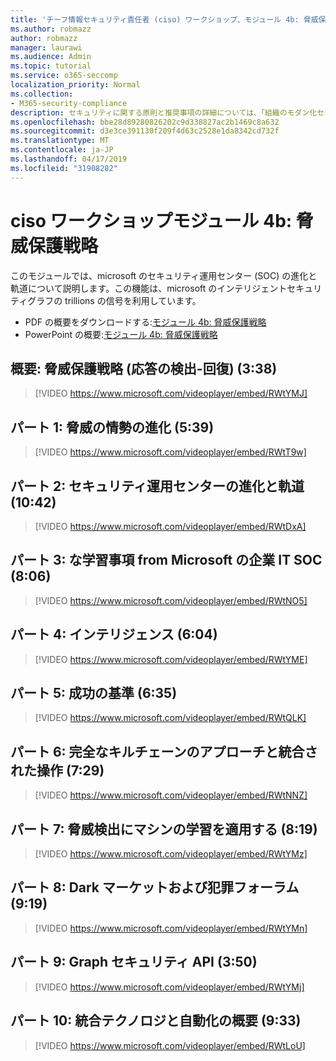 ```yaml
---
title: 'チーフ情報セキュリティ責任者 (ciso) ワークショップ、モジュール 4b: 脅威保護戦略'
ms.author: robmazz
author: robmazz
manager: laurawi
ms.audience: Admin
ms.topic: tutorial
ms.service: o365-seccomp
localization_priority: Normal
ms.collection:
- M365-security-compliance
description: セキュリティに関する原則と推奨事項の詳細については、「組織のモダン化セキュリティ」を参照してください。
ms.openlocfilehash: bbe28d89280826202c9d338827ac2b1469c8a632
ms.sourcegitcommit: d3e3ce391130f209f4d63c2528e1da8342cd732f
ms.translationtype: MT
ms.contentlocale: ja-JP
ms.lasthandoff: 04/17/2019
ms.locfileid: "31908282"
---
```

# <a name="ciso-workshop-module-4b-threat-protection-strategy"></a>ciso ワークショップモジュール 4b: 脅威保護戦略 

このモジュールでは、microsoft のセキュリティ運用センター (SOC) の進化と軌道について説明します。この機能は、microsoft のインテリジェントセキュリティグラフの trillions の信号を利用しています。

- PDF の概要をダウンロードする:[モジュール 4b: 脅威保護戦略](media/ciso-workshop-4b-threat-protection-strategy.pdf)
- PowerPoint の概要:[モジュール 4b: 脅威保護戦略](https://docs.microsoft.com/office365/securitycompliance/media/ciso-workshop-4b-threat-protection-strategy.pptx)

## <a name="introduction-threat-protection-strategy-detect-respond-recover-338"></a>概要: 脅威保護戦略 (応答の検出-回復) (3:38)

> [!VIDEO https://www.microsoft.com/videoplayer/embed/RWtYMJ]

## <a name="part-1-evolution-of-threat-landscape-539"></a>パート 1: 脅威の情勢の進化 (5:39)

> [!VIDEO https://www.microsoft.com/videoplayer/embed/RWtT9w]

## <a name="part-2-evolution-and-trajectory-of-security-operations-centers-1042"></a>パート 2: セキュリティ運用センターの進化と軌道 (10:42)

> [!VIDEO https://www.microsoft.com/videoplayer/embed/RWtDxA]

## <a name="part-3-learnings-from-microsofts-corporate-it-soc-806"></a>パート 3: な学習事項 from Microsoft の企業 IT SOC (8:06)

> [!VIDEO https://www.microsoft.com/videoplayer/embed/RWtNO5]

## <a name="part-4-intelligence-604"></a>パート 4: インテリジェンス (6:04)

> [!VIDEO https://www.microsoft.com/videoplayer/embed/RWtYME]

## <a name="part-5-success-criteria-635"></a>パート 5: 成功の基準 (6:35)

> [!VIDEO https://www.microsoft.com/videoplayer/embed/RWtQLK]

## <a name="part-6-full-kill-chain-approach-and-integrated-operations-729"></a>パート 6: 完全なキルチェーンのアプローチと統合された操作 (7:29)

> [!VIDEO https://www.microsoft.com/videoplayer/embed/RWtNNZ]

## <a name="part-7-applying-machine-learning-to-threat-detection-819"></a>パート 7: 脅威検出にマシンの学習を適用する (8:19)

> [!VIDEO https://www.microsoft.com/videoplayer/embed/RWtYMz]

## <a name="part-8-dark-markets-and-criminal-forums-919"></a>パート 8: Dark マーケットおよび犯罪フォーラム (9:19)

> [!VIDEO https://www.microsoft.com/videoplayer/embed/RWtYMn]

## <a name="part-9-graph-security-api-350"></a>パート 9: Graph セキュリティ API (3:50)

> [!VIDEO https://www.microsoft.com/videoplayer/embed/RWtYMj]

## <a name="part-10-summary-of-integrated-technology-and-automation-933"></a>パート 10: 統合テクノロジと自動化の概要 (9:33)

> [!VIDEO https://www.microsoft.com/videoplayer/embed/RWtLoU]